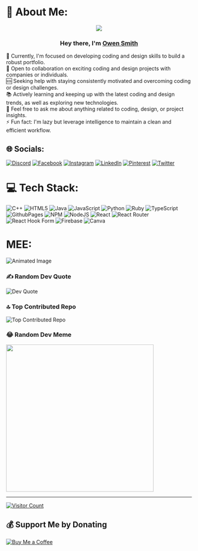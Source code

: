 # 💫 About Me:
<p align="center">
  <img src="https://readme-typing-svg.demolab.com/?lines=Coding%20for%201%20year%20%2B%20;%20Enhancing%20code%20functionality;%20Stay%20unpredictable!&font=Fira%20Code&center=true&width=700&height=45&color=800080&vCenter=true&pause=1000&size=25" />
</p>


<h3 align="center">Hey there, I'm <a href="https://github.com/mwangiowen">Owen Smith</a></h3>
🔬 Currently, I'm focused on developing coding and design skills to build a robust portfolio.<br>
🤝 Open to collaboration on exciting coding and design projects with companies or individuals.<br>
🆘 Seeking help with staying consistently motivated and overcoming coding or design challenges.<br>
📚 Actively learning and keeping up with the latest coding and design trends, as well as exploring new technologies.<br>
💬 Feel free to ask me about anything related to coding, design, or project insights.<br>
⚡ Fun fact: I'm lazy but leverage intelligence to maintain a clean and efficient workflow.

## 🌐 Socials:
[![Discord](https://img.shields.io/badge/Discord-%237289DA.svg?logo=discord&logoColor=white&style=flat-square)](https://discord.gg/Owensmith) [![Facebook](https://img.shields.io/badge/Facebook-%231877F2.svg?logo=Facebook&logoColor=white&style=flat-square)](https://www.facebook.com/owen.macharia.545/) [![Instagram](https://img.shields.io/badge/Instagram-%23E4405F.svg?logo=Instagram&logoColor=white&style=flat-square)](https://instagram.com/dark_icon_) [![LinkedIn](https://img.shields.io/badge/LinkedIn-%230077B5.svg?logo=linkedin&logoColor=white&style=flat-square)](https://www.linkedin.com/in/owen-mwangi-8697452a1/) [![Pinterest](https://img.shields.io/badge/Pinterest-%23E60023.svg?logo=Pinterest&logoColor=white&style=flat-square)](https://pinterest.com/owen12m) [![Twitter](https://img.shields.io/badge/Twitter-%231DA1F2.svg?logo=Twitter&logoColor=white&style=flat-square)](https://twitter.com/@TheeOwenSmith) 

# 💻 Tech Stack:
![C++](https://img.shields.io/badge/c++-%2300599C.svg?style=for-the-badge&logo=c%2B%2B&logoColor=white) ![HTML5](https://img.shields.io/badge/html5-%23E34F26.svg?style=for-the-badge&logo=html5&logoColor=white) ![Java](https://img.shields.io/badge/java-%23ED8B00.svg?style=for-the-badge&logo=openjdk&logoColor=white) ![JavaScript](https://img.shields.io/badge/javascript-%23323330.svg?style=for-the-badge&logo=javascript&logoColor=%23F7DF1E) ![Python](https://img.shields.io/badge/python-3670A0?style=for-the-badge&logo=python&logoColor=ffdd54) ![Ruby](https://img.shields.io/badge/ruby-%23CC342D.svg?style=for-the-badge&logo=ruby&logoColor=white) ![TypeScript](https://img.shields.io/badge/typescript-%23007ACC.svg?style=for-the-badge&logo=typescript&logoColor=white) ![GithubPages](https://img.shields.io/badge/github%20pages-121013?style=for-the-badge&logo=github&logoColor=white) ![NPM](https://img.shields.io/badge/NPM-%23CB3837.svg?style=for-the-badge&logo=npm&logoColor=white) ![NodeJS](https://img.shields.io/badge/node.js-6DA55F?style=for-the-badge&logo=node.js&logoColor=white) ![React](https://img.shields.io/badge/react-%2320232a.svg?style=for-the-badge&logo=react&logoColor=%2361DAFB) ![React Router](https://img.shields.io/badge/React_Router-CA4245?style=for-the-badge&logo=react-router&logoColor=white) ![React Hook Form](https://img.shields.io/badge/React%20Hook%20Form-%23EC5990.svg?style=for-the-badge&logo=reacthookform&logoColor=white) ![Firebase](https://img.shields.io/badge/Firebase-039BE5?style=for-the-badge&logo=Firebase&logoColor=white) ![Canva](https://img.shields.io/badge/Canva-%2300C4CC.svg?style=for-the-badge&logo=Canva&logoColor=white)

# MEE:
<img src="https://i.pinimg.com/originals/57/e3/53/57e353468c03daab4846f3c3418f436f.gif" alt="Animated Image" style="max-width: 100%;">

<!-- # 📊 GitHub Stats:
![GitHub Stats](https://github-readme-stats.vercel.app/api?username=mwangiowen&theme=dark&hide_border=true&include_all_commits=true&count_private=true)<br/>
![GitHub Streak Stats](https://github-readme-streak-stats.herokuapp.com/?user=mwangiowen&theme=dark&hide_border=true)<br/>
![Top Languages](https://github-readme-stats.vercel.app/api/top-langs/?username=mwangiowen&theme=dark&hide_border=true&include_all_commits=true&count_private=true&layout=compact) -->

### ✍️ Random Dev Quote
![Dev Quote](https://quotes-github-readme.vercel.app/api?type=horizontal&theme=radical)

### 🔝 Top Contributed Repo
![Top Contributed Repo](https://github-contributor-stats.vercel.app/api?username=mwangiowen&limit=5&theme=tokyonight&combine_all_yearly_contributions=true)

### 😂 Random Dev Meme
<img src='https://randommeme-five.vercel.app/' style="height: 400px;"/>

---

[![Visitor Count](https://visitcount.itsvg.in/api?id=mwangiowen&icon=0&color=0)](https://visitcount.itsvg.in)

## 💰 Support Me by Donating
<a href="https://www.paypal.com/paypalme/owensmith31588">
  <img src="https://img.shields.io/badge/Buy%20Me%20a%20Coffee-blue?style=for-the-badge&logo=paypal&logoColor=white" alt="Buy Me a Coffee">
</a>




</div>
